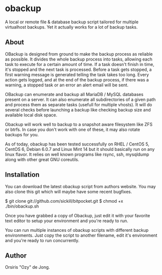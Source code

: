 obackup
=======

A local or remote file & database backup script tailored for multiple virtualhost backups. Yet it actually works for a lot of backup tasks.

## About

OBackup is designed from ground to make the backup process as reliable as possible.
It divides the whole backup process into tasks, allowing each task to execute for a certain amount of time.
If a task doesn't finish in time, it's stopped and the next task is processed.
Before a task gets stopped, a first warning message is generated telling the task takes too long.
Every action gets logged, and at the end of the backup process, if there was a warning,
a stopped task or an error an alert email will be sent.

OBackup can enumerate and backup all MariaDB / MySQL databases present on a server.
It can also enumerate all subdirectories of a given path and process them as separate tasks (usefull for multiple vhosts).
It will do several checks before launching a backup like checking backup size and available local disk space.

Obackup will work well to backup to a snapshot aware filesystem like ZFS or btrfs.
In case you don't work with one of these, it may also rotate backups for you.

As of today, obackup has been tested successfully on RHEL / CentOS 5, CentOS 6, Debian 6.0.7 and Linux Mint 14
but it should basically run on any linux flavor. It relies on well known programs like rsync, ssh, mysqldump along
with other great GNU coreutils.

## Installation

You can download the latest obackup script from authors website.
You may also clone this git which will maybe have some recent bugfixes.

  $ git clone git://github.com/sickill/bitpocket.git
  $ chmod +x ./bin/obackup.sh
  
Once you have grabbed a copy of Obackup, just edit it with your favorite text editor to setup your environment
and you're ready to run.

You can run multiple instances of obackup scripts with different backup environments. Just copy the script to another
filename, edit it's environment and you're ready to run concurrently.

## Author

Orsiris "Ozy" de Jong.

 
